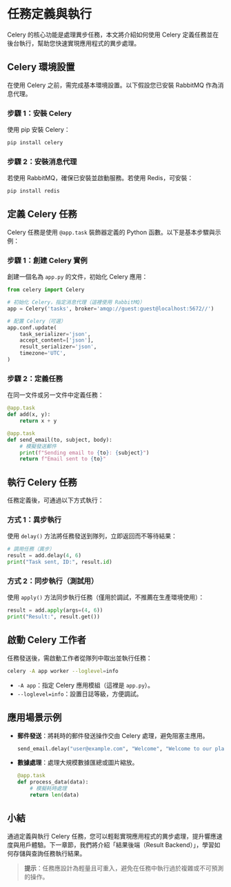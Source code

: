 # 任務定義與執行

Celery 的核心功能是處理異步任務，本文將介紹如何使用 Celery 定義任務並在後台執行，幫助您快速實現應用程式的異步處理。

## Celery 環境設置

在使用 Celery 之前，需完成基本環境設置。以下假設您已安裝 RabbitMQ 作為消息代理。

### 步驟 1：安裝 Celery
使用 pip 安裝 Celery：
```bash
pip install celery
```

### 步驟 2：安裝消息代理
若使用 RabbitMQ，確保已安裝並啟動服務。若使用 Redis，可安裝：
```bash
pip install redis
```

## 定義 Celery 任務

Celery 任務是使用 `@app.task` 裝飾器定義的 Python 函數。以下是基本步驟與示例：

### 步驟 1：創建 Celery 實例
創建一個名為 `app.py` 的文件，初始化 Celery 應用：
```python
from celery import Celery

# 初始化 Celery，指定消息代理（這裡使用 RabbitMQ）
app = Celery('tasks', broker='amqp://guest:guest@localhost:5672//')

# 配置 Celery（可選）
app.conf.update(
    task_serializer='json',
    accept_content=['json'],
    result_serializer='json',
    timezone='UTC',
)
```

### 步驟 2：定義任務
在同一文件或另一文件中定義任務：
```python
@app.task
def add(x, y):
    return x + y

@app.task
def send_email(to, subject, body):
    # 模擬發送郵件
    print(f"Sending email to {to}: {subject}")
    return f"Email sent to {to}"
```

## 執行 Celery 任務

任務定義後，可通過以下方式執行：

### 方式 1：異步執行
使用 `delay()` 方法將任務發送到隊列，立即返回而不等待結果：
```python
# 調用任務（異步）
result = add.delay(4, 6)
print("Task sent, ID:", result.id)
```

### 方式 2：同步執行（測試用）
使用 `apply()` 方法同步執行任務（僅用於調試，不推薦在生產環境使用）：
```python
result = add.apply(args=(4, 6))
print("Result:", result.get())
```

## 啟動 Celery 工作者

任務發送後，需啟動工作者從隊列中取出並執行任務：
```bash
celery -A app worker --loglevel=info
```
- `-A app`：指定 Celery 應用模組（這裡是 `app.py`）。
- `--loglevel=info`：設置日誌等級，方便調試。

## 應用場景示例

- **郵件發送**：將耗時的郵件發送操作交由 Celery 處理，避免阻塞主應用。
  ```python
  send_email.delay("user@example.com", "Welcome", "Welcome to our platform!")
  ```
- **數據處理**：處理大規模數據匯總或圖片縮放。
  ```python
  @app.task
  def process_data(data):
      # 模擬耗時處理
      return len(data)
  ```

## 小結

通過定義與執行 Celery 任務，您可以輕鬆實現應用程式的異步處理，提升響應速度與用戶體驗。下一章節，我們將介紹「結果後端（Result Backend）」，學習如何存儲與查詢任務執行結果。

> **提示**：任務應設計為輕量且可重入，避免在任務中執行過於複雜或不可預測的操作。
